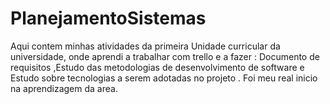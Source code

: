 # PlanejamentoSistemas
 Aqui contem minhas atividades da primeira Unidade curricular da universidade, onde aprendi a trabalhar com trello e a fazer : Documento de requisitos ,Estudo das metodologias de desenvolvimento de software e  Estudo sobre tecnologias a serem adotadas no projeto . Foi meu real inicio na aprendizagem da area.
